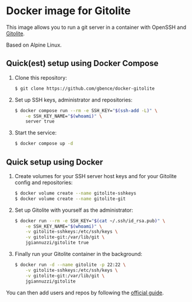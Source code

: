 # Docker image for Gitolite

This image allows you to run a git server in a container with OpenSSH and
[Gitolite](https://github.com/sitaramc/gitolite#readme).

Based on Alpine Linux.

## Quick(est) setup using Docker Compose

1.  Clone this repository:

    ```sh
    $ git clone https://github.com/gbence/docker-gitolite
    ```

2.  Set up SSH keys, administrator and repositories:

    ```sh
    $ docker compose run --rm -e SSH_KEY="$(ssh-add -L)" \
        -e SSH_KEY_NAME="$(whoami)" \
        server true
    ```

3.  Start the service:

    ```sh
    $ docker compose up -d
    ```

## Quick setup using Docker

1.  Create volumes for your SSH server host keys and for your Gitolite config
    and repositories:

    ```sh
    $ docker volume create --name gitolite-sshkeys
    $ docker volume create --name gitolite-git
    ```

2.  Set up Gitolite with yourself as the administrator:

    ```sh
    $ docker run --rm -e SSH_KEY="$(cat ~/.ssh/id_rsa.pub)" \
        -e SSH_KEY_NAME="$(whoami)" \
        -v gitolite-sshkeys:/etc/ssh/keys \
        -v gitolite-git:/var/lib/git \
        jgiannuzzi/gitolite true
    ```

3.  Finally run your Gitolite container in the background:

    ```sh
    $ docker run -d --name gitolite -p 22:22 \
        -v gitolite-sshkeys:/etc/ssh/keys \
        -v gitolite-git:/var/lib/git \
        jgiannuzzi/gitolite
    ```

You can then add users and repos by following the [official
guide](https://github.com/sitaramc/gitolite#adding-users-and-repos).

